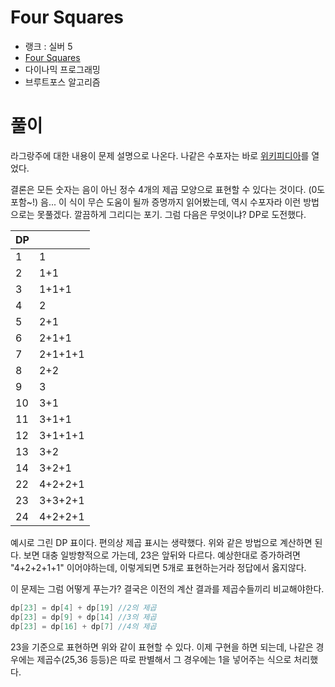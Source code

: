 # Four Squares

- 랭크 : 실버 5
- [Four Squares](https://www.acmicpc.net/problem/17626)
- 다이나믹 프로그래밍
- 브루트포스 알고리즘

# 풀이

라그랑주에 대한 내용이 문제 설명으로 나온다. 나같은 수포자는 바로 [위키피디아](https://ko.wikipedia.org/wiki/%EB%9D%BC%EA%B7%B8%EB%9E%91%EC%A3%BC_%EB%84%A4_%EC%A0%9C%EA%B3%B1%EC%88%98_%EC%A0%95%EB%A6%AC)를 열었다.

결론은 모든 숫자는 음이 아닌 정수 4개의 제곱 모양으로 표현할 수 있다는 것이다. (0도 포함~!) 음... 이 식이 무슨 도움이 될까 증명까지 읽어봤는데, 역시 수포자라 이런 방법으로는 못풀겠다. 깔끔하게 그리디는 포기. 그럼 다음은 무엇이냐? DP로 도전했다.

|DP||
|---|---|
|1|1|
|2|1+1|
|3|1+1+1|
|4|2|
|5|2+1|
|6|2+1+1|
|7|2+1+1+1|
|8|2+2|
|9|3|
|10|3+1|
|11|3+1+1|
|12|3+1+1+1|
|13|3+2|
|14|3+2+1|
|22|4+2+2+1|
|23|3+3+2+1|
|24|4+2+2+1|


예시로 그린 DP 표이다. 편의상 제곱 표시는 생략했다. 위와 같은 방법으로 계산하면 된다. 보면 대충 일방향적으로 가는데, 23은 앞뒤와 다르다. 예상한대로 증가하려면 "4+2+2+1+1" 이어야하는데, 이렇게되면 5개로 표현하는거라 정답에서 옳지않다.

이 문제는 그럼 어떻게 푸는가? 결국은 이전의 계산 결과를 제곱수들끼리 비교해야한다.
```cpp
dp[23] = dp[4] + dp[19] //2의 제곱
dp[23] = dp[9] + dp[14] //3의 제곱
dp[23] = dp[16] + dp[7] //4의 제곱
```
23을 기준으로 표현하면 위와 같이 표현할 수 있다. 이제 구현을 하면 되는데, 나같은 경우에는 제곱수(25,36 등등)은 따로 판별해서 그 경우에는 1을 넣어주는 식으로 처리했다.